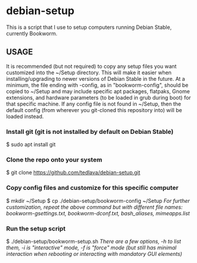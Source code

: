 # debian-setup
This is a script that I use to setup computers running Debian Stable, currently Bookworm.

## USAGE
It is recommended (but not required) to copy any setup files you want customized into the ~/Setup directory.  This will make it easier when installing/upgrading to newer versions of Debian Stable in the future.  At a minimum, the file ending with -config, as in "bookworm-config", should be copied to ~/Setup and may include specific apt packages, flatpaks, Gnome extensions, and hardware parameters (to be loaded in grub during boot) for that specific machine.  If any config file is not found in ~/Setup, then the default config (from wherever you git-cloned this repository into) will be loaded instead.

### Install git (git is not installed by default on Debian Stable)
$ sudo apt install git

### Clone the repo onto your system
$ git clone https://github.com/tedlava/debian-setup.git

### Copy config files and customize for this specific computer
$ mkdir ~/Setup
$ cp ./debian-setup/bookworm-config ~/Setup
*For further customization, repeat the above command but with different file names: bookworm-gsettings.txt, bookworm-dconf.txt, bash_aliases, mimeapps.list*

### Run the setup script
$ ./debian-setup/bookworm-setup.sh
*There are a few options, -h to list them, -i is "interactive" mode, -f is "force" mode (but still has minimal interaction when rebooting or interacting with mandatory GUI elements)*
